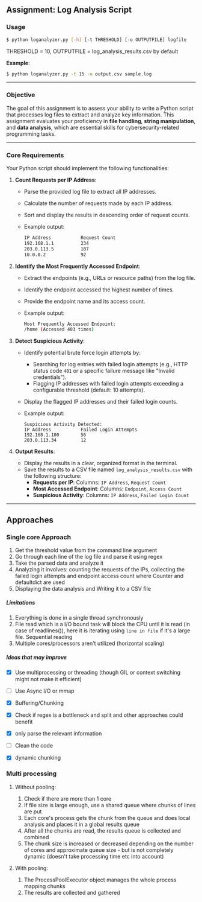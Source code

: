 ## Assignment: Log Analysis Script

### **Usage**

```bash
$ python loganalyzer.py [-h] [-t THRESHOLD] [-o OUTPUTFILE] logfile
```

THRESHOLD = 10, OUTPUTFILE = log_analysis_results.csv by default

**Example**:
```bash
$ python loganalyzer.py -t 15 -o output.csv sample.log
```

---

### **Objective**

The goal of this assignment is to assess your ability to write a Python script that processes log files to extract and analyze key information. This assignment evaluates your proficiency in **file handling**, **string manipulation**, and **data analysis**, which are essential skills for cybersecurity-related programming tasks.

---

### **Core Requirements**

Your Python script should implement the following functionalities:

1. **Count Requests per IP Address**:
    - Parse the provided log file to extract all IP addresses.
    - Calculate the number of requests made by each IP address.
    - Sort and display the results in descending order of request counts.
    - Example output:
        
        ```bash
        IP Address           Request Count
        192.168.1.1          234
        203.0.113.5          187
        10.0.0.2             92
        ```
        
2. **Identify the Most Frequently Accessed Endpoint**:
    - Extract the endpoints (e.g., URLs or resource paths) from the log file.
    - Identify the endpoint accessed the highest number of times.
    - Provide the endpoint name and its access count.
    - Example output:
        
        ```bash
        Most Frequently Accessed Endpoint:
        /home (Accessed 403 times)
        ```
        
3. **Detect Suspicious Activity**:
    - Identify potential brute force login attempts by:
        - Searching for log entries with failed login attempts (e.g., HTTP status code `401` or a specific failure message like "Invalid credentials").
        - Flagging IP addresses with failed login attempts exceeding a configurable threshold (default: 10 attempts).
    - Display the flagged IP addresses and their failed login counts.
    - Example output:
        
        ```less
        Suspicious Activity Detected:
        IP Address           Failed Login Attempts
        192.168.1.100        56
        203.0.113.34         12
        ```
        
4. **Output Results**:
    - Display the results in a clear, organized format in the terminal.
    - Save the results to a CSV file named `log_analysis_results.csv` with the following structure:
        - **Requests per IP**: Columns: `IP Address`, `Request Count`
        - **Most Accessed Endpoint**: Columns: `Endpoint`, `Access Count`
        - **Suspicious Activity**: Columns: `IP Address`, `Failed Login Count`

---

## Approaches
### **Single core Approach**

1. Get the threshold value from the command line argument
2. Go through each line of the log file and parse it using regex 
3. Take the parsed data and analyze it
4. Analyzing it involves: counting the requests of the IPs, collecting the failed login attempts and endpoint access count where Counter and defaultdict are used
5. Displaying the data analysis and Writing it to a CSV file

##### Limitations
1. Everything is done in a single thread synchronously
2. File read which is a I/O bound task will block the CPU until it is read (in case of readlines()), here it is iterating using `line in file` if it's a large file. Sequential reading
3. Multiple cores/processors aren't utilized (horizontal scaling)

##### Ideas that may improve

- [x] Use multiprocessing or threading (though GIL or context switching might not make it efficient) 

- [ ] Use Async I/O or mmap

- [x] Buffering/Chunking

- [x] Check if regex is a bottleneck and split and other approaches could benefit

- [x] only parse the relevant information

- [ ] Clean the code

- [x] dynamic chunking


### **Multi processing**
1. Without pooling:
    1. Check if there are more than 1 core
    2. If file size is large enough, use a shared queue where chunks of lines are put 
    3. Each core's process gets the chunk from the queue and does local analysis and places it in a global results queue
    4. After all the chunks are read, the results queue is collected and combined
    5. The chunk size is increased or decreased depending on the number of cores and approximate queue size - but is not completely dynamic (doesn't take processing time etc into account)

2. With pooling:
    1. The ProcessPoolExecutor object manages the whole process mapping chunks
    2. The results are collected and gathered 
